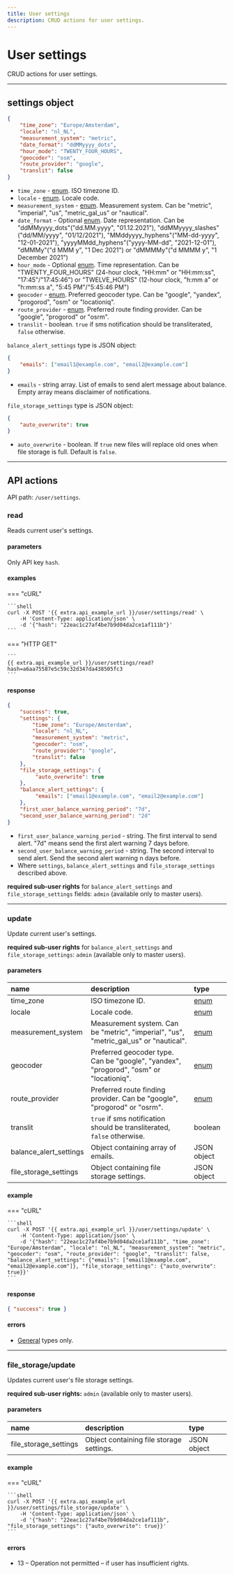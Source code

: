 ```yaml
---
title: User settings 
description: CRUD actions for user settings.
---
```


# User settings

CRUD actions for user settings.

***

## settings object

```json
{
    "time_zone": "Europe/Amsterdam",
    "locale": "nl_NL",
    "measurement_system": "metric",
    "date_format": "ddMMyyyy_dots",
    "hour_mode": "TWENTY_FOUR_HOURS",
    "geocoder": "osm",
    "route_provider": "google",
    "translit": false
}
```

* `time_zone` - [enum](../../../../getting-started.md#data-types). ISO timezone ID.
* `locale` - [enum](../../../../getting-started.md#data-types). Locale code.
* `measurement_system` - [enum](../../../../getting-started.md#data-types). Measurement system. Can be "metric", "imperial", "us", "metric_gal_us" or "nautical".
* `date_format` - Optional [enum](../../../../getting-started.md#data-types). Date representation. Can be "ddMMyyyy_dots"("dd.MM.yyyy", "01.12.2021"), "ddMMyyyy_slashes"("dd/MM/yyyy", "01/12/2021"), "MMddyyyy_hyphens"("MM-dd-yyyy", "12-01-2021"), "yyyyMMdd_hyphens"("yyyy-MM-dd", "2021-12-01"), "dMMMy"("d MMM y", "1 Dec 2021") or "dMMMMy"("d MMMM y", "1 December 2021")
* `hour_mode` - Optional [enum](../../../../getting-started.md#data-types). Time representation. Can be "TWENTY_FOUR_HOURS" (24-hour clock, "HH:mm" or "HH:mm:ss", "17:45"/"17:45:46") or "TWELVE_HOURS" (12-hour clock, "h:mm a" or "h:mm:ss a", "5:45 PM"/"5:45:46 PM")
* `geocoder` - [enum](../../../../getting-started.md#data-types). Preferred geocoder type. Can be "google", "yandex", "progorod", "osm" or "locationiq".
* `route_provider` - [enum](../../../../getting-started.md#data-types). Preferred route finding provider. Can be "google", "progorod" or "osrm".
* `translit` - boolean. `true` if sms notification should be transliterated, `false` otherwise.

`balance_alert_settings` type is JSON object:

```json
{
    "emails": ["email1@example.com", "email2@example.com"]
}
```

* `emails` - string array. List of emails to send alert message about balance. Empty array means disclaimer of notifications.

`file_storage_settings` type is JSON object:

```json
{
    "auto_overwrite": true
}
```

* `auto_overwrite` - boolean. If `true` new files will replace old ones when file storage is full. Default is `false`.

***

## API actions

API path: `/user/settings`.

### read

Reads current user's settings.

#### parameters

Only API key `hash`.

#### examples

=== "cURL"

    ```shell
    curl -X POST '{{ extra.api_example_url }}/user/settings/read' \
        -H 'Content-Type: application/json' \
        -d '{"hash": "22eac1c27af4be7b9d04da2ce1af111b"}'
    ```
    
=== "HTTP GET"

    ```
    {{ extra.api_example_url }}/user/settings/read?hash=a6aa75587e5c59c32d347da438505fc3
    ```

#### response

```json
{
    "success": true,
    "settings": {
        "time_zone": "Europe/Amsterdam",
        "locale": "nl_NL",
        "measurement_system": "metric",
        "geocoder": "osm",
        "route_provider": "google",
        "translit": false
    },
    "file_storage_settings": {
         "auto_overwrite": true
    },
    "balance_alert_settings": {
         "emails": ["email1@example.com", "email2@example.com"]
    },
    "first_user_balance_warning_period": "7d",
    "second_user_balance_warning_period": "2d"
}
```

* `first_user_balance_warning_period` - string. The first interval to send alert. "7d" means send the first alert warning 7 days before.
* `second_user_balance_warning_period` - string. The second interval to send alert. Send the second alert warning n days before.
* Where `settings`, `balance_alert_settings` and `file_storage_settings` described above.

**required sub-user rights** for `balance_alert_settings` and `file_storage_settings` fields: `admin` (available only to master users).

***

### update

Update current user's settings.

**required sub-user rights** for `balance_alert_settings` and `file_storage_settings`: `admin` (available only to master users).

#### parameters

| name                   | description                                                                            | type                                              |
|:-----------------------|:---------------------------------------------------------------------------------------|:--------------------------------------------------|
| time_zone              | ISO timezone ID.                                                                       | [enum](../../../../getting-started.md#data-types) |
| locale                 | Locale code.                                                                           | [enum](../../../../getting-started.md#data-types) |
| measurement_system     | Measurement system. Can be "metric", "imperial", "us", "metric_gal_us" or "nautical".  | [enum](../../../../getting-started.md#data-types) |
| geocoder               | Preferred geocoder type. Can be "google", "yandex", "progorod", "osm" or "locationiq". | [enum](../../../../getting-started.md#data-types) |
| route_provider         | Preferred route finding provider. Can be "google", "progorod" or "osrm".               | [enum](../../../../getting-started.md#data-types) |
| translit               | `true` if sms notification should be transliterated, `false` otherwise.                | boolean                                           |
| balance_alert_settings | Object containing array of emails.                                                     | JSON object                                       |
| file_storage_settings  | Object containing file storage settings.                                               | JSON object                                       |

#### example

=== "cURL"

    ```shell
    curl -X POST '{{ extra.api_example_url }}/user/settings/update' \
        -H 'Content-Type: application/json' \
        -d '{"hash": "22eac1c27af4be7b9d04da2ce1af111b", "time_zone": "Europe/Amsterdam", "locale": "nl_NL", "measurement_system": "metric", "geocoder": "osm", "route_provider": "google", "translit": false, "balance_alert_settings": {"emails": ["email1@example.com", "email2@example.com"]}, "file_storage_settings": {"auto_overwrite": true}}'
    ```

#### response

```json
{ "success": true }
```

#### errors

* [General](../../../../getting-started.md#error-codes) types only.

***

### file_storage/update

Updates current user's file storage settings.

**required sub-user rights:** `admin` (available only to master users).

#### parameters

| name                  | description                              | type        |
|:----------------------|:-----------------------------------------|:------------|
| file_storage_settings | Object containing file storage settings. | JSON object |

#### example

=== "cURL"

    ```shell
    curl -X POST '{{ extra.api_example_url }}/user/settings/file_storage/update' \
        -H 'Content-Type: application/json' \
        -d '{"hash": "22eac1c27af4be7b9d04da2ce1af111b", "file_storage_settings": {"auto_overwrite": true}}'
    ```

#### errors

* 13 – Operation not permitted – if user has insufficient rights.

